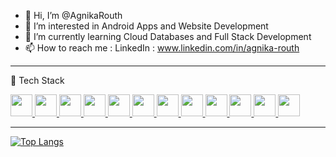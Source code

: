 - 👋 Hi, I’m @AgnikaRouth
- 👀 I’m interested in Android Apps and Website Development  
- 🌱 I’m currently learning Cloud Databases and Full Stack Development  
- 📫 How to reach me : LinkedIn : www.linkedin.com/in/agnika-routh

---

🧰 Tech Stack

<div align="left">
  <p>
    <a href="https://developer.android.com/">
      <img src='https://cdn.jsdelivr.net/gh/devicons/devicon/icons/android/android-plain.svg' width = "35">
    </a>
    <a href="https://angularjs.org/">
      <img src='https://cdn.jsdelivr.net/gh/devicons/devicon/icons/angularjs/angularjs-plain.svg' width = "35">
    </a>
    <a href="https://reactjs.org/">
      <img src='https://cdn.jsdelivr.net/gh/devicons/devicon/icons/react/react-original.svg' width = "35">
    </a>
     <a href="https://developer.mozilla.org/en-US/docs/Glossary/HTML5">
      <img src='https://cdn.jsdelivr.net/gh/devicons/devicon/icons/html5/html5-plain.svg' width = "35">
    </a>
    <a href="https://www.w3schools.com/css/">
      <img src='https://cdn.jsdelivr.net/gh/devicons/devicon/icons/css3/css3-plain.svg' width = "35">
    </a>
    <a href="https://getbootstrap.com/">
      <img src='https://cdn.jsdelivr.net/gh/devicons/devicon/icons/bootstrap/bootstrap-plain.svg' width = "35">
    </a>
    <a href="https://www.javascript.com/">
      <img src='https://cdn.jsdelivr.net/gh/devicons/devicon/icons/javascript/javascript-plain.svg' width = "35">
    </a>
    <a href="https://www.java.com/en/">
      <img src='https://cdn.jsdelivr.net/gh/devicons/devicon/icons/java/java-plain.svg' width = "35">
    </a>
    <a href="https://ionicframework.com/">
      <img src='https://cdn.jsdelivr.net/gh/devicons/devicon/icons/ionic/ionic-original.svg' width = "35">
    </a>
    <a href="https://nodejs.org/en/">
      <img src='https://cdn.jsdelivr.net/gh/devicons/devicon/icons/nodejs/nodejs-plain.svg' width = "35">
    </a>
    <a href="https://www.npmjs.com/">
      <img src='https://cdn.jsdelivr.net/gh/devicons/devicon/icons/npm/npm-original-wordmark.svg' width = "35">
    </a>
    <a href="https://spring.io/">
      <img src='https://cdn.jsdelivr.net/gh/devicons/devicon/icons/spring/spring-original.svg' width = "35">
    </a>   
  </p>
  </div>


---

<!-- [![Agnika's GitHub stats](https://github-readme-stats.vercel.app/api?username=AgnikaRouth&show_icons=true&theme=radical)](https://github.com/AgnikaRouth/github-readme-stats) -->

[![Top Langs](https://github-readme-stats.vercel.app/api/top-langs/?username=AgnikaRouth&layout=compact&theme=radical)](https://github.com/AgnikaRouth/github-readme-stats)



<!---
AgnikaRouth/AgnikaRouth is a ✨ special ✨ repository because its `README.md` (this file) appears on your GitHub profile.
You can click the Preview link to take a look at your changes.
--->
